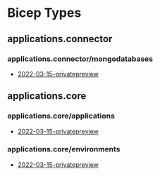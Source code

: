 # Bicep Types
## applications.connector
### applications.connector/mongodatabases
* [2022-03-15-privatepreview](applications/applications.connector/2022-03-15-privatepreview/types.md#resource-applicationsconnectormongodatabases2022-03-15-privatepreview)

## applications.core
### applications.core/applications
* [2022-03-15-privatepreview](applications/applications.core/2022-03-15-privatepreview/types.md#resource-applicationscoreapplications2022-03-15-privatepreview)

### applications.core/environments
* [2022-03-15-privatepreview](applications/applications.core/2022-03-15-privatepreview/types.md#resource-applicationscoreenvironments2022-03-15-privatepreview)

